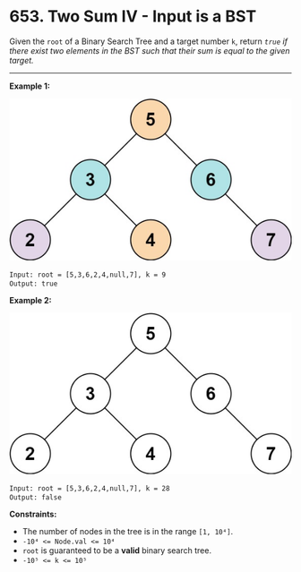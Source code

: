 # 653. Two Sum IV - Input is a BST

Given the `root` of a Binary Search Tree and a target number `k`, 
return *`true` if there exist two elements in the BST such that their sum is equal to the given target.*

 
---
**Example 1:**

![image](https://github.com/kevin-the-engi/leetcode-solutions/blob/master/solutions/two-sum-iv-input-is-a-bst/examples/sum_tree_1.jpeg)
```
Input: root = [5,3,6,2,4,null,7], k = 9
Output: true
```

**Example 2:**

![image](https://github.com/kevin-the-engi/leetcode-solutions/blob/master/solutions/two-sum-iv-input-is-a-bst/examples/sum_tree_2.jpeg)
```
Input: root = [5,3,6,2,4,null,7], k = 28
Output: false
```

**Constraints:**

* The number of nodes in the tree is in the range `[1, 10⁴]`.
* `-10⁴ <= Node.val <= 10⁴`
* `root` is guaranteed to be a **valid** binary search tree.
* `-10⁵ <= k <= 10⁵`
